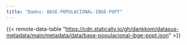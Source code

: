 ```yaml
---
title: "Dados: BASE-POPULACIONAL-IBGE-POPT"
---
```


{{< remote-data-table "https://cdn.statically.io/gh/dankkom/datasus-metadata/main/metadata/data/base-populacional-ibge-popt.json" >}}
